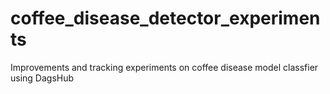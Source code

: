 # coffee_disease_detector_experiments
Improvements and tracking experiments on coffee disease model classfier using DagsHub
